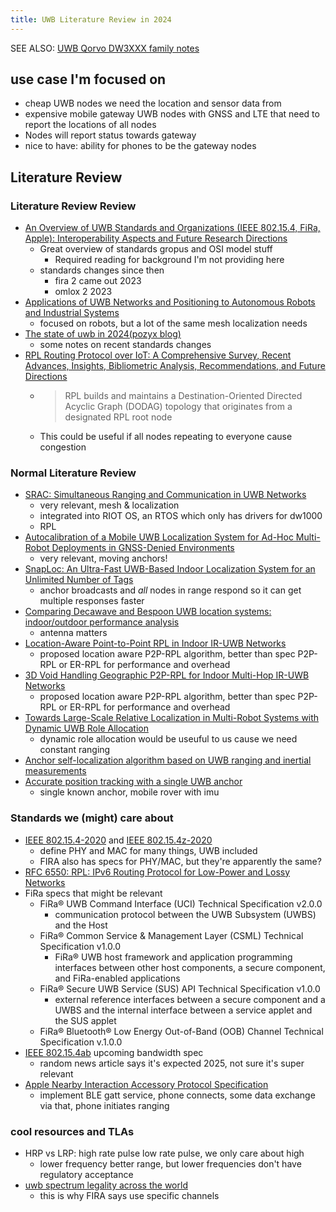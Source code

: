 ```yaml
---
title: UWB Literature Review in 2024
---
```


SEE ALSO: [UWB Qorvo DW3XXX family notes](../uwb-dw3xxx)

## use case I'm focused on
* cheap UWB nodes we need the location and sensor data from
* expensive mobile gateway UWB nodes with GNSS and LTE that need to report the
  locations of all nodes
* Nodes will report status towards gateway
* nice to have: ability for phones to be the gateway nodes

## Literature Review
### Literature Review Review
* [An Overview of UWB Standards and Organizations (IEEE 802.15.4, FiRa, Apple): Interoperability Aspects and Future Research Directions](https://ieeexplore.ieee.org/document/9810941)
  * Great overview of standards gropus and OSI model stuff
    * Required reading for background I'm not providing here
  * standards changes since then
    * fira 2 came out 2023
    * omlox 2 2023
* [Applications of UWB Networks and Positioning to Autonomous Robots and Industrial Systems](https://arxiv.org/abs/2103.13488)
  * focused on robots, but a lot of the same mesh localization needs
* [The state of uwb in 2024(pozyx blog)](https://www.pozyx.io/newsroom/the-state-of-uwb)
  * some notes on recent standards changes
* [RPL Routing Protocol over IoT: A Comprehensive Survey, Recent Advances, Insights, Bibliometric Analysis, Recommendations, and Future Directions](https://www.researchgate.net/profile/Muna-Alakhras/publication/362752679_RPL_routing_protocol_over_IoT_A_comprehensive_survey_recent_advances_insights_bibliometric_analysis_recommendations_and_future_directions/links/64d93ed3ad846e28828d2ed0/RPL-routing-protocol-over-IoT-A-comprehensive-survey-recent-advances-insights-bibliometric-analysis-recommendations-and-future-directions.pdf)
  * > RPL builds and maintains a Destination-Oriented Directed Acyclic Graph (DODAG) topology that originates from a designated RPL root node
  * This could be useful if all nodes repeating to everyone cause congestion

### Normal Literature Review
* [SRAC: Simultaneous Ranging and Communication in UWB Networks](https://www2.cs.uh.edu/~gnawali/papers/uwbsrac-dcoss2019.pdf)
  * very relevant, mesh & localization
  * integrated into RIOT OS, an RTOS which only has drivers for dw1000
  * RPL
* [Autocalibration of a Mobile UWB Localization System for Ad-Hoc Multi-Robot Deployments in GNSS-Denied Environments](https://arxiv.org/abs/2004.06762)
  * very relevant, moving anchors!
* [SnapLoc: An Ultra-Fast UWB-Based Indoor Localization System for an Unlimited Number of Tags](https://grosswindhager.com/pubs/grosswindhager2019snaploc.pdf)
  * anchor broadcasts and *all* nodes in range respond so it can get multiple
    responses faster
* [Comparing Decawave and Bespoon UWB location systems: indoor/outdoor performance analysis](https://www.researchgate.net/profile/Antonio-Jimenez-11/publication/310499120_Comparing_Decawave_and_Bespoon_UWB_location_systems_Indooroutdoor_performance_analysis/links/5c136aca4585157ac1c0c397/Comparing-Decawave-and-Bespoon-UWB-location-systems-Indoor-outdoor-performance-analysis.pdf)
  * antenna matters
* [Location-Aware Point-to-Point RPL in Indoor IR-UWB Networks](https://www.researchgate.net/publication/341618862_Location-Aware_Point-to-Point_RPL_in_Indoor_IR-UWB_Networks?_tp=eyJjb250ZXh0Ijp7ImZpcnN0UGFnZSI6Il9kaXJlY3QiLCJwYWdlIjoiX2RpcmVjdCJ9fQ)
  * proposed location aware P2P-RPL algorithm, better than spec P2P-RPL or ER-RPL for performance and overhead
* [3D Void Handling Geographic P2P-RPL for Indoor Multi-Hop IR-UWB Networks](https://mdpi-res.com/d_attachment/electronics/electronics-11-00625/article_deploy/electronics-11-00625.pdf)
  * proposed location aware P2P-RPL algorithm, better than spec P2P-RPL or ER-RPL for performance and overhead
* [Towards Large-Scale Relative Localization in Multi-Robot Systems with Dynamic UWB Role Allocation](https://arxiv.org/abs/2203.03893)
  * dynamic role allocation would be useuful to us cause we need constant ranging
* [Anchor self-localization algorithm based on UWB ranging and inertial measurements](https://ieeexplore.ieee.org/document/8727766)
* [Accurate position tracking with a single UWB anchor](https://arxiv.org/abs/2005.10648)
  * single known anchor, mobile rover with imu

### Standards we (might) care about
* [IEEE 802.15.4-2020](https://standards.ieee.org/ieee/802.15.4/7029/) and
  [IEEE 802.15.4z-2020](https://standards.ieee.org/ieee/802.15.4z/10230/)
  * define PHY and MAC for many things, UWB included
  * FIRA also has specs for PHY/MAC, but they're apparently the same?
* [RFC 6550: RPL: IPv6 Routing Protocol for Low-Power and Lossy Networks](https://datatracker.ietf.org/doc/html/rfc6550)
* FiRa specs that might be relevant
  * FiRa® UWB Command Interface (UCI) Technical Specification v2.0.0
    * communication protocol between the UWB Subsystem (UWBS) and the Host
  * FiRa® Common Service & Management Layer (CSML) Technical Specification
    v1.0.0
    * FiRa® UWB host framework and application programming interfaces between
      other host components, a secure component, and FiRa-enabled applications
  * FiRa® Secure UWB Service (SUS) API Technical Specification v1.0.0
    * external reference interfaces between a secure component and a UWBS and
      the internal interface between a service applet and the SUS applet
  * FiRa® Bluetooth® Low Energy Out-of-Band (OOB) Channel Technical
    Specification v.1.0.0
* [IEEE 802.15.4ab](https://standards.ieee.org/ieee/802.15.4ab/10694/) upcoming
  bandwidth spec
  * random news article says it's expected 2025, not sure it's super relevant
* [Apple Nearby Interaction Accessory Protocol Specification](https://developer.apple.com/nearby-interaction/specification/)
  * implement BLE gatt service, phone connects, some data exchange via that, phone initiates ranging

### cool resources and TLAs
* HRP vs LRP: high rate pulse low rate pulse, we only care about high
  * lower frequency better range, but lower frequencies don't have regulatory acceptance
* [uwb spectrum legality across the world](https://www.firaconsortium.org/sites/default/files/2023-07/fira-uwb-availability-chart.svg)
  * this is why FIRA says use specific channels
